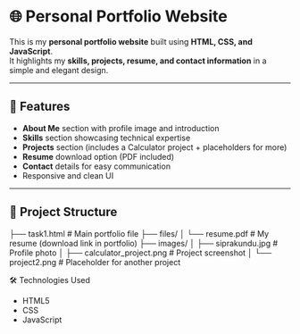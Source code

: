 # 🌐 Personal Portfolio Website

This is my **personal portfolio website** built using **HTML, CSS, and JavaScript**.  
It highlights my **skills, projects, resume, and contact information** in a simple and elegant design.

---

## 📌 Features
- **About Me** section with profile image and introduction  
- **Skills** section showcasing technical expertise  
- **Projects** section (includes a Calculator project + placeholders for more)  
- **Resume** download option (PDF included)  
- **Contact** details for easy communication  
- Responsive and clean UI  

---

## 📂 Project Structure
├── task1.html # Main portfolio file
├── files/
│ └── resume.pdf # My resume (download link in portfolio)
├── images/
│ ├── siprakundu.jpg # Profile photo
│ ├── calculator_project.png # Project screenshot
│ └── project2.png # Placeholder for another project


🛠️ Technologies Used
- HTML5
- CSS
- JavaScript
